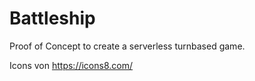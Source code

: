 # Battleship

Proof of Concept to create a serverless turnbased game.



Icons von https://icons8.com/

